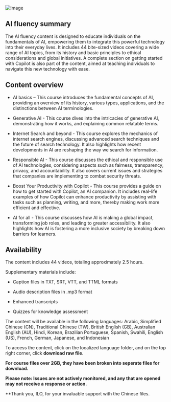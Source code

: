 ![image](https://github.com/microsoft/AIFluency/assets/145597905/fd00f630-f0ad-499d-8794-54e814c6a580)


## AI fluency summary​

The AI fluency content is designed to educate individuals on the fundamentals of AI, empowering them to integrate this powerful technology into their everyday lives. It includes 44 bite-sized videos covering a wide range of AI topics, from its history and basic principles to ethical considerations and global initiatives. A complete section on getting started with Copilot is also part of the content, aimed at teaching individuals to navigate this new technology with ease. 

## Content overview ​

- AI basics – This course introduces the fundamental concepts of AI, providing an overview of its history, various types, applications, and the distinctions between AI terminologies. ​

- Generative AI - This course dives into the intricacies of generative AI, demonstrating how it works, and explaining common relatable terms. ​

- Internet Search and beyond - This course explores the mechanics of internet search engines, discussing advanced search techniques and the future of search technology. It also highlights how recent developments in AI are reshaping the way we search for information. ​

- Responsible AI - This course discusses the ethical and responsible use of AI technologies, considering aspects such as fairness, transparency, privacy, and accountability. It also covers current issues and strategies that companies are implementing to combat security threats.​

- Boost Your Productivity with Copilot - This course provides a guide on how to get started with Copilot, an AI companion. It includes real-life examples of how Copilot can enhance productivity by assisting with tasks such as planning, writing, and more, thereby making work more efficient and effective.​

- AI for all  - This course discusses how AI is making a global impact, transforming job roles, and leading to greater accessibility. It also highlights how AI is fostering a more inclusive society by breaking down barriers for learners.

## Availability ​

The content includes 44 videos, totaling approximately 2.5 hours.

Supplementary materials include:

- Caption files in TXT, SRT, VTT, and TTML formats

- Audio description files in .mp3 format

- Enhanced transcripts

- Quizzes for knowledge assessment

The content will be available in the following languages: Arabic, Simplified Chinese (CN), Traditional Chinese (TW), British English (GB), Australian English (AU), Hindi, Korean, Brazilian Portuguese, Spanish, Swahili, English (US), French, German, Japanese, and Indonesian

To access the content, click on the localized language folder, and on the top right corner, click **download raw file**. 

**For course files over 2GB, they have been broken into seperate files for download.**


**Please note: Issues are not actively monitored, and any that are opened may not receive a response or action.**

**Thank you, ILO, for your invaluable support with the Chinese files.
